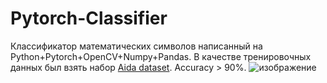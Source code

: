 # Pytorch-Classifier
Классификатор математических символов написанный на Python+Pytorch+OpenCV+Numpy+Pandas. В качестве тренировочных данных был взять набор <a href="https://www.v7labs.com/open-datasets/aida">Aida dataset</a>. Accuracy > 90%.
![изображение](https://github.com/Charota/Pytorch-Classifier/assets/106928434/8d68046e-67ad-4337-881c-b11bc223b3d8)

